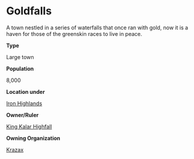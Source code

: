 Goldfalls
=========

A town nestled in a series of waterfalls that once ran with gold, now it is a haven for those of the greenskin races to live in peace.

**Type**

Large town

**Population**

8,000

**Location under**

[Iron Highlands](/w/Ecaros-xohoo/a/iron-highlands-location)

**Owner/Ruler**

[King Kalar Highfall](/w/Ecaros-xohoo/a/king-kalar-highfall-person)

**Owning Organization**

[Krazax](/w/Ecaros-xohoo/a/krazax-organization)
